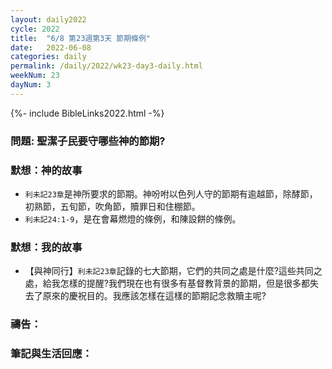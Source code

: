 ```yaml
---
layout: daily2022
cycle: 2022
title:  "6/8 第23週第3天 節期條例"
date:   2022-06-08
categories: daily
permalink: /daily/2022/wk23-day3-daily.html
weekNum: 23
dayNum: 3
---
```

{%- include BibleLinks2022.html -%}

### 問題: 聖潔子民要守哪些神的節期?

### 默想：神的故事 

+ `利未記23章`是神所要求的節期。神吩咐以色列人守的節期有逾越節，除酵節，初熟節，五旬節，吹角節，贖罪日和住棚節。
+ `利未記24:1-9`，是在會幕燃燈的條例，和陳設餅的條例。

### 默想：我的故事 

+ 【與神同行】`利未記23章`記錄的七大節期，它們的共同之處是什麼?這些共同之處，給我怎樣的提醒?我們現在也有很多有基督教背景的節期，但是很多都失去了原來的慶祝目的。我應該怎樣在這樣的節期記念救贖主呢?

### 禱告：

### 筆記與生活回應：

